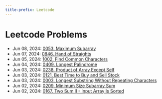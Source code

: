 ```yaml
---
title-prefix: Leetcode
---
```


# Leetcode Problems

- Jun 08, 2024: [0053. Maximum Subarray](problems/53_maximum_subarray)
- Jun 07, 2024: [0846. Hand of Straights](problems/846_hand_of_straights)
- Jun 05, 2024: [1002. Find Common Characters](problems/1002_find_common_characters)
- Jun 04, 2024: [0409. Longest Palindrome](problems/409_longest_palindrome)
- Jun 03, 2024: [0238. Product of Array Except Self](problems/232_product_of_array_except_self)
- Jun 03, 2024: [0121. Best Time to Buy and Sell Stock](problems/121_best_time_to_buy_and_sell_stock)
- Jun 03, 2024: [0003. Longest Substring Without Repeating Characters](problems/3_longest_substring_without_repeating_characters)
- Jun 02, 2024: [0209. Minimum Size Subarray Sum](problems/209_minimum_size_subarray_sum)
- Jun 02, 2024: [0167. Two Sum II - Input Array Is Sorted](problems/167_two_sum_ii_input_array_is_sorted)
